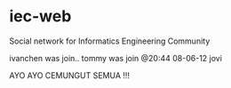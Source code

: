 iec-web
=======

Social network for Informatics Engineering Community

ivanchen was join..
tommy was join @20:44 08-06-12
jovi

AYO AYO CEMUNGUT SEMUA !!!